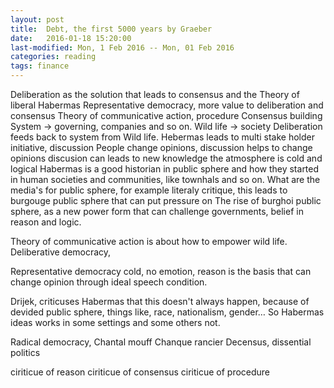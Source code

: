 ```yaml
---
layout: post
title:  Debt, the first 5000 years by Graeber
date:   2016-01-18 15:20:00
last-modified: Mon, 1 Feb 2016 -- Mon, 01 Feb 2016
categories: reading
tags: finance
---
```


Deliberation as the solution that leads to consensus and the
Theory of liberal
Habermas
Representative democracy, more value to deliberation and consensus
Theory of communicative action,
procedure
Consensus building
System → governing, companies and so on.
Wild life → society
Deliberation feeds back to system from Wild life.
Hebermas leads to multi stake holder initiative, discussion
People change opinions,
discussion helps to change opinions
discusion can leads to new knowledge
the atmosphere is cold and logical
Habermas is a good historian in public sphere and how they started in human societies and communities, like townhals and so on.
What are the media's for public sphere, for example literaly critique, this leads to burgouge public sphere that can put pressure on
The rise of burghoi public sphere, as a new power form that can challenge governments, belief in reason and logic.

Theory of communicative action is about how to empower wild life.
Deliberative democracy,

Representative democracy
cold, no emotion, reason is the basis that can change opinion through ideal speech condition.

Drijek, criticuses Habermas that this doesn't always happen, because of devided public sphere, things like, race, nationalism, gender… So Habermas ideas works in some settings and some others not.

Radical democracy,
Chantal mouff
Chanque rancier
Decensus, dissential politics

ciriticue of reason
ciriticue of consensus
ciriticue of procedure
